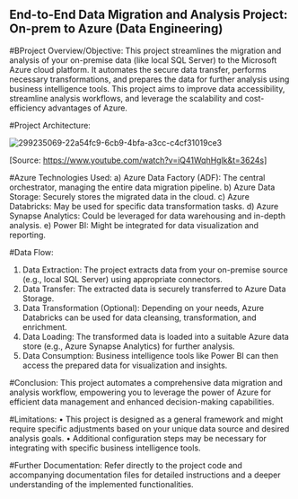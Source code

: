 ## End-to-End Data Migration and Analysis Project: On-prem to Azure (Data Engineering)

#BProject Overview/Objective:
This project streamlines the migration and analysis of your on-premise data (like local SQL Server) to the Microsoft Azure cloud platform. It automates the secure data transfer, performs necessary transformations, and prepares the data for further analysis using business intelligence tools. This project aims to improve data accessibility, streamline analysis workflows, and leverage the scalability and cost-efficiency advantages of Azure.

#Project Architecture:

![299235069-22a54fc9-6cb9-4bfa-a3cc-c4cf31019ce3](https://github.com/Savan2110/End-to-End-Data-Migration-and-Analysis-Project/assets/51812887/4d6769ef-0f3b-4786-94c8-d328a3f5b7b1)

[Source: https://www.youtube.com/watch?v=iQ41WqhHglk&t=3624s]

#Azure Technologies Used:
a)	Azure Data Factory (ADF): The central orchestrator, managing the entire data migration pipeline.
b)	Azure Data Storage: Securely stores the migrated data in the cloud.
c)	Azure Databricks: May be used for specific data transformation tasks.
d)	Azure Synapse Analytics: Could be leveraged for data warehousing and in-depth analysis.
e)	Power BI: Might be integrated for data visualization and reporting.

#Data Flow:
1.	Data Extraction: The project extracts data from your on-premise source (e.g., local SQL Server) using appropriate connectors.
2.	Data Transfer: The extracted data is securely transferred to Azure Data Storage.
3.	Data Transformation (Optional): Depending on your needs, Azure Databricks can be used for data cleansing, transformation, and enrichment.
4.	Data Loading: The transformed data is loaded into a suitable Azure data store (e.g., Azure Synapse Analytics) for further analysis.
5.	Data Consumption: Business intelligence tools like Power BI can then access the prepared data for visualization and insights.

#Conclusion:
This project automates a comprehensive data migration and analysis workflow, empowering you to leverage the power of Azure for efficient data management and enhanced decision-making capabilities.

#Limitations:
•	This project is designed as a general framework and might require specific adjustments based on your unique data source and desired analysis goals.
•	Additional configuration steps may be necessary for integrating with specific business intelligence tools.

#Further Documentation:
Refer directly to the project code and accompanying documentation files for detailed instructions and a deeper understanding of the implemented functionalities.

